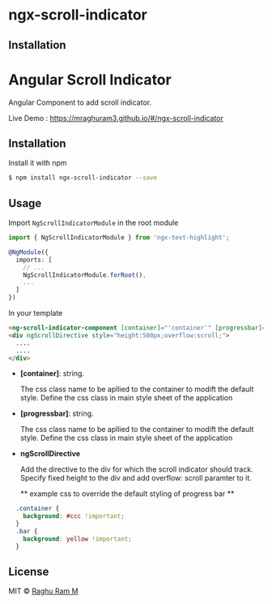 # ngx-scroll-indicator

## Installation
Angular Scroll Indicator
====

Angular Component to add scroll indicator.

Live Demo : https://mraghuram3.github.io/#/ngx-scroll-indicator


## Installation

Install it with npm

```bash
$ npm install ngx-scroll-indicator --save
```

## Usage

Import `NgScrollIndicatorModule` in the root module

```ts
import { NgScrollIndicatorModule } from 'ngx-text-highlight';

@NgModule({
  imports: [
    // ...
    NgScrollIndicatorModule.forRoot(),
    ...
  ]
})
```

In your template

```html
<ng-scroll-indicator-component [container]="'container'" [progressbar]="'bar'"></ng-scroll-indicator-component>
<div ngScrollDirective style="height:500px;overflow:scroll;">
  ....
  ....
</div>
```

- **[container]**: string.

  The css class name to be apllied to the container to modift the default style. Define the css class in main style sheet of the application

- **[progressbar]**: string.

  The css class name to be apllied to the container to modift the default style. Define the css class in main style sheet of the application

- **ngScrollDirective**

  Add the directive to the div for which the scroll indicator should track. Specify fixed height to the div and add overflow: scroll paramter to it. 

  ** example css to override the default styling of progress bar **

```css
  .container {
    background: #ccc !important;
  }
  .bar {
    background: yellow !important;
  }

````
## License

MIT © [Raghu Ram M](mailto:mraghuram3@gmail.com)